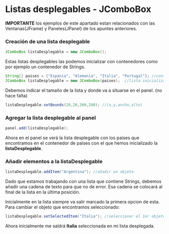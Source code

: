 # Listas desplegables - JComboBox
**IMPORTANTE** los ejemplos de este apartado estan relacionados con las Ventanas(JFrame) y Paneles(JPanel) de los apuntes anteriores.
### Creación de una lista desplegable
```java
JComboBox listaDesplegable = new JComboBox();
```
Estas listas desplegables las podemos inicializar con contenedores como por ejemplo un contenedor de Strings.
```java
String[] paises = {"Espania", "Alemania", "Italia", "Portugal"}; //contenedor de paises
JComboBox listaDesplegable = new JComboBox(paises);  //lista inicializada con el contenedor
```
Debemos indicar el tamaño de la lista y donde va a situarse en el panel. (no hace falta)
```java
listaDesplegable.setBounds(20,20,300,200); //(x,y,ancho,alto)
```
### Agregar la lista desplegable al panel
```java
panel.add(listaDesplegable);
```
Ahora en el panel se verá la lista desplegable con los paises que encontramos en el contenedor de paises con el que hemos inicializado la **listaDesplegable**.
### Añadir elementos a la listaDesplegable
```java
listaDesplegable.addItem("Argentina"); //añadir un objeto
```
Dado que estamos trabajando con una lista que contiene Strings, debemos añadir una cadena de texto para que no de error.
Esa cadena se colocará al final de la lista en la última posición.

Inicialmente en la lista siempre va salir marcado la primera opcion de esta. Para cambiar el objeto que encontramos seleccionado:
```java
listaDesplegable.setSelectedItem("Italia"); //seleccionar el 1er objeto visto
```
Ahora inicialmente me saldrá **Italia** seleccionada en mi lista desplegada.
